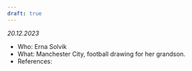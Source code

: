 ```yaml
---
draft: true
---
```

*20.12.2023*
- Who: Erna Solvik
- What: Manchester City, football drawing for her grandson.
- References: 